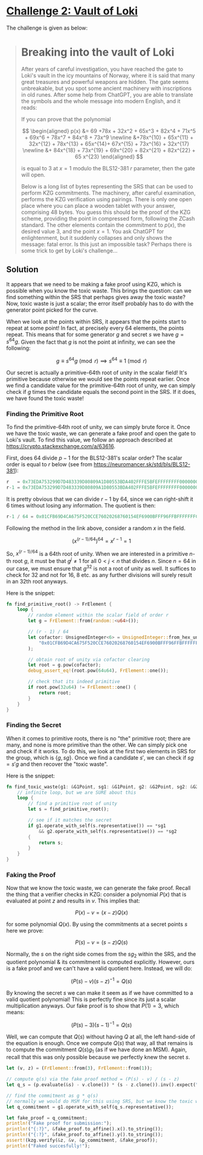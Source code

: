 # [Challenge 2: Vault of Loki](https://github.com/lambdaclass/lambdaworks/tree/main/exercises/challenge_2)

The challenge is given as below:

> # Breaking into the vault of Loki
>
> After years of careful investigation, you have reached the gate to Loki's vault in the icy mountains of Norway, where it is said that many great treasures and powerful weapons are hidden. The gate seems unbreakable, but you spot some ancient machinery with inscriptions in old runes. After some help from ChatGPT, you are able to translate the symbols and the whole message into modern English, and it reads:
>
> If you can prove that the polynomial
>
> $$
> \begin{aligned}
> p(x) &= 69 +78x + 32x^2 + 65x^3 + 82x^4 + 71x^5 + 69x^6 + 78x^7 + 84x^8 + 73x^9 \newline &+78x^{10} + 65x^{11} + 32x^{12} + 78x^{13} + 65x^{14}+ 67x^{15} + 73x^{16} + 32x^{17} \newline
> &+ 84x^{18} + 73x^{19} + 69x^{20} + 82x^{21} + 82x^{22} + 65 x^{23}
> \end{aligned}
> $$
>
> is equal to $3$ at $x = 1$ modulo the BLS12-381 $r$ parameter, then the gate will open.
>
> Below is a long list of bytes representing the SRS that can be used to perform KZG commitments. The machinery, after careful examination, performs the KZG verification using pairings. There is only one open place where you can place a wooden tablet with your answer, comprising 48 bytes. You guess this should be the proof of the KZG scheme, providing the point in compressed form, following the ZCash standard. The other elements contain the commitment to $p(x)$, the desired value $3$, and the point $x=1$. You ask ChatGPT for enlightenment, but it suddenly collapses and only shows the message: fatal error. Is this just an impossible task? Perhaps there is some trick to get by Loki's challenge...

## Solution

It appears that we need to be making a fake proof using KZG, which is possible when you know the toxic waste. This brings the question: can we find something within the SRS that perhaps gives away the toxic waste? Now, toxic waste is just a scalar; the error itself probably has to do with the generator point picked for the curve.

When we look at the points within SRS, it appears that the points start to repeat at some point! In fact, at precisely every 64 elements, the points repeat. This means that for some generator $g$ and secret $s$ we have $g = s^{64}g$. Given the fact that $g$ is not the point at infinity, we can see the following:

$$
g \equiv s^{64}g \pmod{r} \implies s^{64} \equiv 1 \pmod{r}
$$

Our secret is actually a primitive-64th root of unity in the scalar field! It's primitive because otherwise we would see the points repeat earlier. Once we find a candidate value for the primitive-64th root of unity, we can simply check if $g$ times the candidate equals the second point in the SRS. If it does, we have found the toxic waste!

### Finding the Primitive Root

To find the primitive-64th root of unity, we can simply brute force it. Once we have the toxic waste, we can generate a fake proof and open the gate to Loki's vault. To find this value, we follow an approach described at <https://crypto.stackexchange.com/a/63616>.

First, does 64 divide $p-1$ for the BLS12-381's scalar order? The scalar order is equal to $r$ below (see from <https://neuromancer.sk/std/bls/BLS12-381>):

```c
r   = 0x73EDA753299D7D483339D80809A1D80553BDA402FFFE5BFEFFFFFFFF00000001
r-1 = 0x73EDA753299D7D483339D80809A1D80553BDA402FFFE5BFEFFFFFFFF00000000
```

It is pretty obvious that we can divide $r-1$ by 64, since we can right-shift it 6 times without losing any information. The quotient is then:

```c
r-1 / 64 = 0x01CFB69D4CA675F520CCE76020268760154EF6900BFFF96FFBFFFFFFFC000000
```

Following the method in the link above, consider a random $x$ in the field.

$$
(x^{(r-1)/64})^{64} = x^{r-1} = 1
$$

So, $x^{(r-1)/64}$ is a 64th root of unity. When we are interested in a primitive $n$-th root $g$, it must be that $g^j \ne 1$ for all $0 < j < n$ that divides $n$. Since $n=64$ in our case, we must ensure that $g^{32}$ is not a root of unity as well. It suffices to check for 32 and not for 16, 8 etc. as any further divisions will surely result in an 32th root anyways.

Here is the snippet:

```rs
fn find_primitive_root() -> FrElement {
    loop {
        // random element within the scalar field of order r
        let g = FrElement::from(random::<u64>());

        // (r - 1) / 64
        let cofactor: UnsignedInteger<6> = UnsignedInteger::from_hex_unchecked(
            "0x01CFB69D4CA675F520CCE76020268760154EF6900BFFF96FFBFFFFFFFC000000",
        );

        // obtain root of unity via cofactor clearing
        let root = g.pow(cofactor);
        debug_assert_eq!(root.pow(64u64), FrElement::one());

        // check that its indeed primitive
        if root.pow(32u64) != FrElement::one() {
            return root;
        }
    }
}
```

### Finding the Secret

When it comes to primitive roots, there is no "the" primitive root; there are many, and none is more primitive than the other. We can simply pick one and check if it works. To do this, we look at the first two elements in SRS for the group, which is $\{g, sg\}$. Once we find a candidate $s'$, we can check if $sg = s'g$ and then recover the "toxic waste".

Here is the snippet:

```rs
fn find_toxic_waste(g1: &G1Point, sg1: &G1Point, g2: &G2Point, sg2: &G2Point) -> FrElement {
    // infinite loop, but we are SURE about this
    loop {
        // find a primitive root of unity
        let s = find_primitive_root();

        // see if it matches the secret
        if g1.operate_with_self(s.representative()) == *sg1
            && g2.operate_with_self(s.representative()) == *sg2
        {
            return s;
        }
    }
}
```

### Faking the Proof

Now that we know the toxic waste, we can generate the fake proof. Recall the thing that a verifier checks in KZG: consider a polynomial $P(x)$ that is evaluated at point $z$ and results in $v$. This implies that:

$$
P(x) - v = (x-z)Q(x)
$$

for some polynomial $Q(x)$. By using the commitments at a secret points $s$ here we prove:

$$
P(s) - v = (s-z)Q(s)
$$

Normally, the $s$ on the right side comes from the $sg_2$ within the SRS, and the quotient polynomial & its commitment is computed explicitly. However, ours is a fake proof and we can't have a valid quotient here. Instead, we will do:

$$
(P(s) - v)(s-z)^{-1} = Q(s)
$$

By knowing the secret $s$ we can make it seem as if we have committed to a valid quotient polynomial! This is perfectly fine since its just a scalar multiplication anyways. Our fake proof is to show that $P(1) = 3$, which means:

$$
(P(s) - 3)(s-1)^{-1} = Q(s)
$$

Well, we can compute that $Q(s)$ without having $Q$ at all, the left hand-side of the equation is enough. Once we compute $Q(s)$ that way, all that remains is to compute the commitment $Q(s)g_1$ (as if we have done an MSM). Again, recall that this was only possible because we perfectly knew the secret $s$.

```rs
let (v, z) = (FrElement::from(3), FrElement::from(1));

// compute q(s) via the fake proof method = (P(s) - v) / (s - z)
let q_s = (p.evaluate(&s) - v.clone()) * (s - z.clone()).inv().expect("should invert");

// find the commitment as g * q(s)
// normally we would do MSM for this using SRS, but we know the toxic waste :)
let q_commitment = g1.operate_with_self(q_s.representative());

let fake_proof = q_commitment;
println!("Fake proof for submission:");
println!("{:?}", &fake_proof.to_affine().x().to_string());
println!("{:?}", &fake_proof.to_affine().y().to_string());
assert!(kzg.verify(&z, &v, &p_commitment, &fake_proof));
println!("Faked succesfully!");
```
